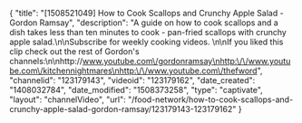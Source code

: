 {
    "title": "[1508521049] How to Cook Scallops and Crunchy Apple Salad - Gordon Ramsay",
    "description": "A guide on how to cook scallops and a dish takes less than ten minutes to cook - pan-fried scallops with crunchy apple salad.\n\nSubscribe for weekly cooking videos. \n\nIf you liked this clip check out the rest of Gordon's channels:\n\nhttp:\/\/www.youtube.com\/gordonramsay\nhttp:\/\/www.youtube.com\/kitchennightmares\nhttp:\/\/www.youtube.com\/thefword",
    "channelid": "123179143",
    "videoid": "123179162",
    "date_created": "1408032784",
    "date_modified": "1508373258",
    "type": "captivate",
    "layout": "channelVideo",
    "url": "\/food-network\/how-to-cook-scallops-and-crunchy-apple-salad-gordon-ramsay\/123179143-123179162"
}